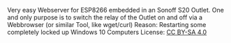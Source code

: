 Very easy Webserver for ESP8266 embedded in an Sonoff S20 Outlet.
One and only purpose is to switch the relay of the Outlet on and off via a Webbrowser
(or similar Tool, like wget/curl)
Reason: Restarting some completely locked up Windows 10 Computers
License: [CC BY-SA 4.0](https://creativecommons.org/licenses/by-sa/4.0)